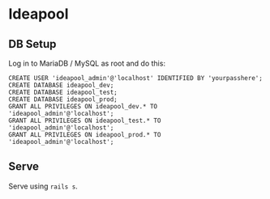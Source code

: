 # Ideapool

## DB Setup

Log in to MariaDB / MySQL as root and do this:

```
CREATE USER 'ideapool_admin'@'localhost' IDENTIFIED BY 'yourpasshere';
CREATE DATABASE ideapool_dev;
CREATE DATABASE ideapool_test;
CREATE DATABASE ideapool_prod;
GRANT ALL PRIVILEGES ON ideapool_dev.* TO 'ideapool_admin'@'localhost';
GRANT ALL PRIVILEGES ON ideapool_test.* TO 'ideapool_admin'@'localhost';
GRANT ALL PRIVILEGES ON ideapool_prod.* TO 'ideapool_admin'@'localhost';
```

## Serve

Serve using `rails s`.
